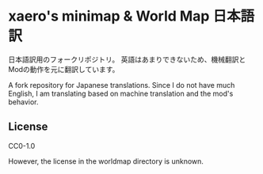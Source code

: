 # xaero's minimap & World Map 日本語訳

日本語訳用のフォークリポジトリ。
英語はあまりできないため、機械翻訳とModの動作を元に翻訳しています。

A fork repository for Japanese translations.
Since I do not have much English, I am translating based on machine translation and the mod's behavior.

## License
CC0-1.0

However, the license in the worldmap directory is unknown.
